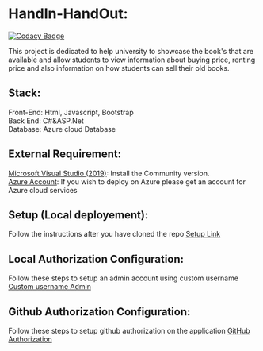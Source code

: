 # HandIn-HandOut:

[![Codacy Badge](https://app.codacy.com/project/badge/Grade/8741185222434701afd1fee193e59659)](https://www.codacy.com/gh/AbdulSuboor-Syed/HandIn-HandOut/dashboard?utm_source=github.com&utm_medium=referral&utm_content=AbdulSuboor-Syed/HandIn-HandOut&utm_campaign=Badge_Grade)<br>

This project is dedicated to help university to showcase the book's that are available and allow students to view information about buying price, renting price and also information on how students can sell their old books.

## Stack:

Front-End: Html, Javascript, Bootstrap<br>
Back End: C#&ASP.Net<br>
Database: Azure cloud Database<br>

## External Requirement:

[Microsoft Visual Studio (2019)](https://visualstudio.microsoft.com/downloads/): Install the Community version.<br>
[Azure Account](https://azure.microsoft.com/en-us/): If you wish to deploy on Azure please get an account for Azure cloud services <br>

## Setup (Local deployement):

Follow the instructions after you have cloned the repo [Setup Link](https://github.com/AbdulSuboor-Syed/HandIn-HandOut/blob/main/SETUP.md)

## Local Authorization Configuration:

Follow these steps to setup an admin account using custom username [Custom username Admin](https://github.com/AbdulSuboor-Syed/HandIn-HandOut/blob/main/Authorization-Configuration-locally.md)

## Github Authorization Configuration:

Follow these steps to setup github authorization on the application [GitHub Authorization](https://github.com/AbdulSuboor-Syed/HandIn-HandOut/blob/main/Authorization-Configuration-GitHub.md)
